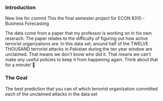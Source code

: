 ### Introduction
New line for commit
This the final semester project for ECON 8310 - Business Forecasting  

The data come from a paper that my professor is working on in his own reserach. The paper relates to the difficulty of figuring out how active terrorist organizations are. In this data set, around half of the TWELVE THOUSAND terrorist attacks in Pakistan during the ten year window are unclaimed. That means we don't know who did it. That means we can't make any useful policies to keep it from happening again. Think about that for a minute! 🤯

### The Goal
The best prediction that you can of which terrorist organization committed each of the unclaimed attacks in the data set

